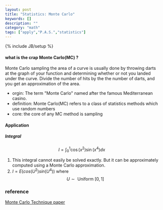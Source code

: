 ```yaml
---
layout: post
title: "Statistics: Monte Carlo"
keywords: []
description: ""
category: "math"
tags: ["apply","P.A.S.","statistics"]
---
```

{% include JB/setup %}

#### what is the crap Monte Carlo(MC) ? 
Monte Carlo sampling the area of a curve is usually done by throwing darts at the graph of
your function and determining whether or not you landed under the curve. Divide the number of
hits by the the number of darts, and you get an approximation of the area.

+ orgin: The term "Monte Carlo" named after the famous Mediterranean casino.
+ definition: Monte Carlo(MC) refers to a class of statistics methods which use random numbers
+ core: the core of any MC method is sampling


#### Application

##### Integral
$$
I=\int_{0}^{1} \cos \left(x^{2}\right) \sin \left(x^{4}\right) d x
$$
1. This integral cannot easily be solved exactly. But it can be approximately
   computed using a Monte Carlo approximation.
2. $I=E(cos(U^2)sin(U^4))$ where $$
U \sim \text { Uniform }[0,1]
$$





















### reference 
[Monte Carlo Technique paper](https://www.ias.ac.in/article/fulltext/reso/019/08/0713-0739)




